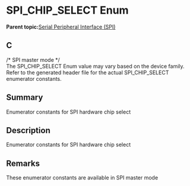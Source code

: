 # SPI\_CHIP\_SELECT Enum

**Parent topic:**[Serial Peripheral Interface \(SPI\)](GUID-84F93473-4002-4DDD-A28F-9BF9DB6B7C3E.md)

## C

/\* SPI master mode \*/<br />The SPI\_CHIP\_SELECT Enum value may vary based on the device family. Refer to the generated header file for the actual SPI\_CHIP\_SELECT enumerator constants.

## Summary

Enumerator constants for SPI hardware chip select

## Description

Enumerator constants for SPI hardware chip select

## Remarks

These enumerator constants are available in SPI master mode

